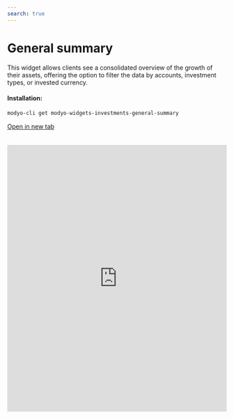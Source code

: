 ```yaml
---
search: true
---
```


# General summary

This widget allows clients see a consolidated overview of the growth of their assets, offering the option to filter the data by accounts, investment types, or invested currency.

#### Installation:

```bash
modyo-cli get modyo-widgets-investments-general-summary
```

[Open in new tab](https://widgets.modyo.com/investments/general-summary)

<iframe id="widgetFrame" src="https://widgets.modyo.com/investments/general-summary" width="100%" frameBorder="0"  style="min-height:612px;overflow:auto;margin-top:20px;"/>

| Feature             | Description                                                                                                                                                                                                                      |
| ------------------- | -------------------------------------------------------------------------------------------------------------------------------------------------------------------------------------------------------------------------------- |
| Consolidated Assets | Shows a consolidated view of the client's total assets at the end of the previous day. Provides a summary of the client's invested assets, displaying accounts, products and the currency in which the transaction is performed. |
| Monthly Growth      | Presents the initial and final asset total of the selected month, together with the transactions of the month (contributions, withdrawals, changes in assets).                                                                   |
| Annual Growth       | Shows a comparison between the equity growth during the current year to date (YTD) and the investment growth during the previous year (from the beginning to the end of the year).                                               |

